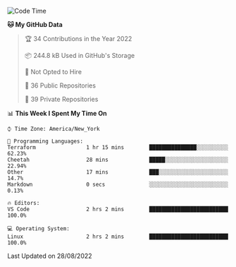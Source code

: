 <!--START_SECTION:waka-->
![Code Time](http://img.shields.io/badge/Code%20Time-67%20hrs%2030%20mins-blue)

**🐱 My GitHub Data** 

> 🏆 34 Contributions in the Year 2022
 > 
> 📦 244.8 kB Used in GitHub's Storage 
 > 
> 🚫 Not Opted to Hire
 > 
> 📜 36 Public Repositories 
 > 
> 🔑 39 Private Repositories  
 > 
📊 **This Week I Spent My Time On** 

```text
⌚︎ Time Zone: America/New_York

💬 Programming Languages: 
Terraform                1 hr 15 mins        ███████████████░░░░░░░░░░   62.23% 
Cheetah                  28 mins             █████░░░░░░░░░░░░░░░░░░░░   22.94% 
Other                    17 mins             ███░░░░░░░░░░░░░░░░░░░░░░   14.7% 
Markdown                 0 secs              ░░░░░░░░░░░░░░░░░░░░░░░░░   0.13%

🔥 Editors: 
VS Code                  2 hrs 2 mins        █████████████████████████   100.0%

💻 Operating System: 
Linux                    2 hrs 2 mins        █████████████████████████   100.0%

```


 Last Updated on 28/08/2022
<!--END_SECTION:waka-->